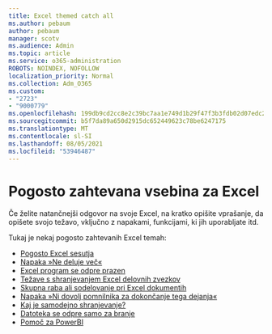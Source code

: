 ```yaml
---
title: Excel themed catch all
ms.author: pebaum
author: pebaum
manager: scotv
ms.audience: Admin
ms.topic: article
ms.service: o365-administration
ROBOTS: NOINDEX, NOFOLLOW
localization_priority: Normal
ms.collection: Adm_O365
ms.custom:
- "2723"
- "9000779"
ms.openlocfilehash: 199db9cd2cc8e2c39bc7aa1e749d1b29f47f3b3fdb02d07edc2b7dc10c19dbbd
ms.sourcegitcommit: b5f7da89a650d2915dc652449623c78be6247175
ms.translationtype: MT
ms.contentlocale: sl-SI
ms.lasthandoff: 08/05/2021
ms.locfileid: "53946487"
---
```

# <a name="commonly-requested-content-for-excel"></a>Pogosto zahtevana vsebina za Excel

Če želite natančnejši odgovor na svoje Excel, na kratko opišite vprašanje, da opišete svojo težavo, vključno z napakami, funkcijami, ki jih uporabljate itd. 

Tukaj je nekaj pogosto zahtevanih Excel temah:

- [Pogosto Excel sesutja](https://support.office.com/article/Excel-not-responding-hangs-freezes-or-stops-working-37E7D3C9-9E84-40BF-A805-4CA6853A1FF4)
- [Napaka »Ne deluje več«](https://support.office.com/client/52bd7985-4e99-4a35-84c8-2d9b8301a2fa)
- [Excel program se odpre prazen](https://docs.microsoft.com/office/troubleshoot/excel/excel-opens-blank)
- [Težave s shranjevanjem Excel delovnih zvezkov](https://docs.microsoft.com/office/troubleshoot/excel/issue-when-save-excel-workbooks)
- [Skupna raba ali sodelovanje pri Excel dokumentih](https://support.office.com/article/7152aa8b-b791-414c-a3bb-3024e46fb104)
- [Napaka »Ni dovolj pomnilnika za dokončanje tega dejanja«](https://docs.microsoft.com/office/troubleshoot/excel/available-resources-errors)
- [Kaj je samodejno shranjevanje?](https://support.office.com/article/6d6bd723-ebfd-4e40-b5f6-ae6e8088f7a5)
- [Datoteka se odpre samo za branje](https://support.office.com/article/why-did-my-file-open-read-only-3ab4b792-da50-4b38-8628-14c64e1f1d15)
- [Pomoč za PowerBI](https://powerbi.microsoft.com/support/)